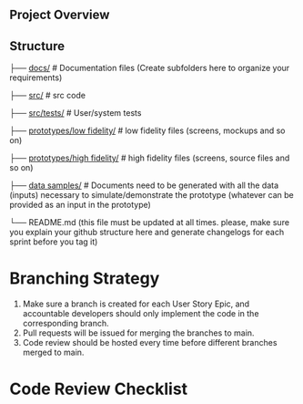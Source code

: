 ## Project Overview


## Structure
├── [docs/](https://github.com/COMP90082-2022-SM2/US-BoxJelly/tree/main/docs)                    # Documentation files (Create subfolders here to organize your requirements)

├── [src/](https://github.com/COMP90082-2022-SM2/US-BoxJelly/tree/main/src)                       # src code

├── [src/tests/](https://github.com/COMP90082-2022-SM2/US-BoxJelly/tree/main/src/test)                    # User/system tests

├── [prototypes/low fidelity/](https://github.com/COMP90082-2022-SM2/US-BoxJelly/tree/main/prototypes/low%20fidelity)     # low fidelity files (screens, mockups and so on)

├── [prototypes/high fidelity/](https://github.com/COMP90082-2022-SM2/US-BoxJelly/tree/main/prototypes/high%20fidelity)     # high fidelity files (screens, source files and so on)

├── [data samples/](https://github.com/COMP90082-2022-SM2/US-BoxJelly/tree/main/data%20samples)      # Documents need to be generated with all the data (inputs) necessary to simulate/demonstrate the prototype (whatever can be provided as an input in the prototype) 

└── README.md (this file must be updated at all times. please, make sure you explain your github structure here and generate changelogs for each sprint before you tag it)

# Branching Strategy
1. Make sure a branch is created for each User Story Epic, and accountable developers should only implement the code in the corresponding branch.
2. Pull requests will be issued for merging the branches to main.
3. Code review should be hosted every time before different branches merged to main.

# Code Review Checklist
